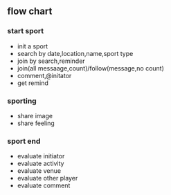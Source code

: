 ## flow chart
### start sport
* init a sport
* search by date,location,name,sport type
* join by search,reminder
* join(all messaage,count)/follow(message,no count)
* comment,@initator
* get remind

### sporting
* share image
* share feeling

### sport end
* evaluate initiator
* evaluate activity
* evaluate venue
* evaluate other player
* evaluate comment